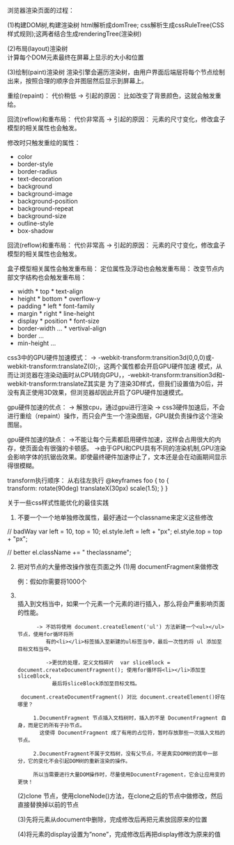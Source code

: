浏览器渲染页面的过程：

(1)构建DOM树,构建渲染树
    html解析成domTree; css解析生成cssRuleTree(CSS样式规则);这两者结合生成renderingTree(渲染树) 

(2)布局(layout)渲染树     
    计算每个DOM元素最终在屏幕上显示的大小和位置   

(3)绘制(paint)渲染树
    渲染引擎会遍历渲染树，由用户界面后端层将每个节点绘制出来，按照合理的顺序合并图层然后显示到屏幕上。




重绘(repaint)：
    代价稍低    -> 引起的原因： 比如改变了背景颜色，这就会触发重绘。

回流(reflow)和重布局：
   代价非常高  -> 引起的原因： 元素的尺寸变化，修改盒子模型的相关属性也会触发。    



修改时只触发重绘的属性： 
* color
* border-style
* border-radius
* text-decoration
* background
* background-image
* background-position
* background-repeat
* background-size
* outline-style
* box-shadow


回流(reflow)和重布局：
   代价非常高  -> 引起的原因： 元素的尺寸变化，修改盒子模型的相关属性也会触发。

盒子模型相关属性会触发重布局：        定位属性及浮动也会触发重布局：        改变节点内部文字结构也会触发重布局：
* width                            * top                               * text-align
* height                           * bottom                            * overflow-y
* padding                          * left                              * font-family
* margin                           * right                             * line-height
* display                          * position                          * font-size
* border-width                     ...                                 * vertival-align
* border                                                               ...
* min-height
...



css3中的GPU硬件加速模式： 
    ->  -webkit-transform:transition3d(0,0,0)或-webkit-transform:translateZ(0);，这两个属性都会开启GPU硬件加速
    模式，从而让浏览器在渲染动画时从CPU转向GPU，，-webkit-transform:transition3d和-webkit-transform:translateZ其实是
    为了渲染3D样式，但我们设置值为0后，并没有真正使用3D效果，但浏览器却因此开启了GPU硬件加速模式。

gpu硬件加速的优点： 
    -> 解放cpu，通过gpu进行渲染
    -> css3硬件加速后，不会进行重绘（repaint）操作，而只会产生一个渲染图层，GPU就负责操作这个渲染图层。

gpu硬件加速的缺点：
    ->不能让每个元素都启用硬件加速，这样会占用很大的内存，使页面会有很强的卡顿感。
    ->由于GPU和CPU具有不同的渲染机制,GPU渲染会影响字体的抗锯齿效果。即使最终硬件加速停止了，文本还是会在动画期间显示得很模糊。    


transform执行顺序： 从右往左执行
@keyframes foo {
 to {    
   transform: rotate(90deg) translateX(30px) scale(1.5);
 }
}



关于一些css样式性能优化的最佳实践

1. 不要一个一个地单独修改属性，最好通过一个classname来定义这些修改

// badWay
var left = 10,
    top = 10;
el.style.left = left + "px";
el.style.top  = top  + "px";
 
// better 
el.className += " theclassname";

2. 把对节点的大量修改操作放在页面之外
   (1)用 documentFragment来做修改
      
      例：假如你需要将1000个 <li></li> 插入到文档当中，如果一个元素一个元素的进行插入，那么将会严重影响页面的性能。
             
             -> 不妨将使用 document.createElement('ul') 方法新建一个<ul></ul>节点，使用for循环将所
                有的<li></li>标签插入至新建的ul标签当中，最后一次性的将 ul 添加至目标文档当中。    
                
                ->更优的处理，定义文档碎片  var sliceBlock = document.createDocumentFragment(); 使用for循环将<li></li>添加至sliceBlock,
                  最后将sliceBlock添加至目标文档。

        document.createDocumentFragment() 对比 document.createElement()好在哪里？

            1.DocumentFragment 节点插入文档树时，插入的不是 DocumentFragment 自身，而是它的所有子孙节点。
              这使得 DocumentFragment 成了有用的占位符，暂时存放那些一次插入文档的节点。
            
            2.DocumentFragment不属于文档树，没有父节点，不是真实DOM树的其中一部分，它的变化不会引起DOM树的重新渲染的操作。      

            所以当需要进行大量DOM操作时，尽量使用DocumentFragement，它会让应用变的更快！ 

   
   
   (2)clone 节点，使用cloneNode()方法，在clone之后的节点中做修改，然后直接替换掉以前的节点

   (3)先将元素从document中删除，完成修改后再把元素放回原来的位置

   (4)将元素的display设置为”none”，完成修改后再把display修改为原来的值
   